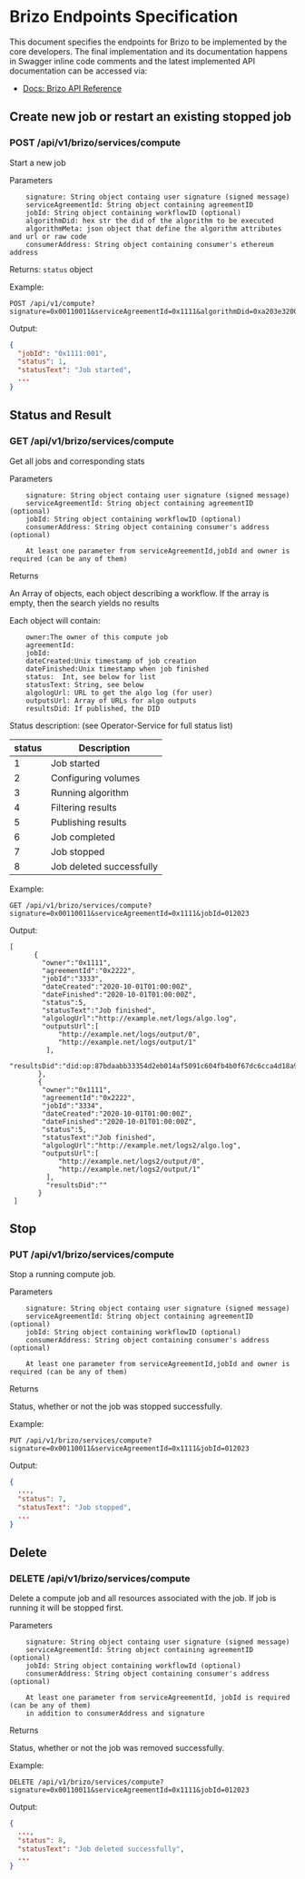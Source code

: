 # Brizo Endpoints Specification

This document specifies the endpoints for Brizo to be implemented by the core developers. The final implementation and its documentation happens in Swagger inline code comments and the latest implemented API documentation can be accessed via:

- [Docs: Brizo API Reference](https://docs.oceanprotocol.com/references/brizo/)

## Create new job or restart an existing stopped job

### POST /api/v1/brizo/services/compute

Start a new job

Parameters
```
    signature: String object containg user signature (signed message)
    serviceAgreementId: String object containing agreementID
    jobId: String object containing workflowID (optional)
    algorithmDid: hex str the did of the algorithm to be executed
    algorithmMeta: json object that define the algorithm attributes and url or raw code
    consumerAddress: String object containing consumer's ethereum address
```

Returns:
`status` object


Example:
```
POST /api/v1/compute?signature=0x00110011&serviceAgreementId=0x1111&algorithmDid=0xa203e320008999099000
```

Output:

```json
{
  "jobId": "0x1111:001",
  "status": 1,
  "statusText": "Job started",
  ...
}
```


## Status and Result
  
  
### GET /api/v1/brizo/services/compute
   
   
Get all jobs and corresponding stats

Parameters
```
    signature: String object containg user signature (signed message)
    serviceAgreementId: String object containing agreementID (optional)
    jobId: String object containing workflowID (optional)
    consumerAddress: String object containing consumer's address (optional)

    At least one parameter from serviceAgreementId,jobId and owner is required (can be any of them)
```

Returns

An Array of objects, each object describing a workflow. If the array is empty, then the search yields no results

Each object will contain:
```
    owner:The owner of this compute job
    agreementId:
    jobId:
    dateCreated:Unix timestamp of job creation
    dateFinished:Unix timestamp when job finished
    status:  Int, see below for list
    statusText: String, see below
    algologUrl: URL to get the algo log (for user)
    outputsUrl: Array of URLs for algo outputs
    resultsDid: If published, the DID
```

Status description: (see Operator-Service for full status list)

| status   | Description               |
|----------|---------------------------|
|  1       | Job started               |
|  2       | Configuring volumes       |
|  3       | Running algorithm         |
|  4       | Filtering results         |
|  5       | Publishing results        |
|  6       | Job completed             |
|  7       | Job stopped               |
|  8       | Job deleted successfully  |


Example:
```
GET /api/v1/brizo/services/compute?signature=0x00110011&serviceAgreementId=0x1111&jobId=012023
```

Output:
```
[
      {
        "owner":"0x1111",
        "agreementId":"0x2222",
        "jobId":"3333",
        "dateCreated":"2020-10-01T01:00:00Z",
        "dateFinished":"2020-10-01T01:00:00Z",
        "status":5,
        "statusText":"Job finished",
        "algologUrl":"http://example.net/logs/algo.log",
        "outputsUrl":[
            "http://example.net/logs/output/0",
            "http://example.net/logs/output/1"
         ],
         "resultsDid":"did:op:87bdaabb33354d2eb014af5091c604fb4b0f67dc6cca4d18a96547bffdc27bcf"
       },
       {
        "owner":"0x1111",
        "agreementId":"0x2222",
        "jobId":"3334",
        "dateCreated":"2020-10-01T01:00:00Z",
        "dateFinished":"2020-10-01T01:00:00Z",
        "status":5,
        "statusText":"Job finished",
        "algologUrl":"http://example.net/logs2/algo.log",
        "outputsUrl":[
            "http://example.net/logs2/output/0",
            "http://example.net/logs2/output/1"
         ],
         "resultsDid":""
       }
 ]
 ```
       
## Stop
  
  
### PUT /api/v1/brizo/services/compute

Stop a running compute job.

Parameters
```
    signature: String object containg user signature (signed message)
    serviceAgreementId: String object containing agreementID (optional)
    jobId: String object containing workflowID (optional)
    consumerAddress: String object containing consumer's address (optional)

    At least one parameter from serviceAgreementId,jobId and owner is required (can be any of them)
```

Returns

Status, whether or not the job was stopped successfully.

Example:
```
PUT /api/v1/brizo/services/compute?signature=0x00110011&serviceAgreementId=0x1111&jobId=012023
```

Output:

```json
{
  ...,
  "status": 7,
  "statusText": "Job stopped",
  ...
}
```

## Delete

### DELETE /api/v1/brizo/services/compute

Delete a compute job and all resources associated with the job. If job is running it will be stopped first.

Parameters
```
    signature: String object containg user signature (signed message)
    serviceAgreementId: String object containing agreementID (optional)
    jobId: String object containing workflowId (optional)
    consumerAddress: String object containing consumer's address (optional)

    At least one parameter from serviceAgreementId, jobId is required (can be any of them)
    in addition to consumerAddress and signature
```

Returns

Status, whether or not the job was removed successfully.

Example:
```
DELETE /api/v1/brizo/services/compute?signature=0x00110011&serviceAgreementId=0x1111&jobId=012023
```

Output:
```json
{
  ...,
  "status": 8,
  "statusText": "Job deleted successfully",
  ...
}
```
